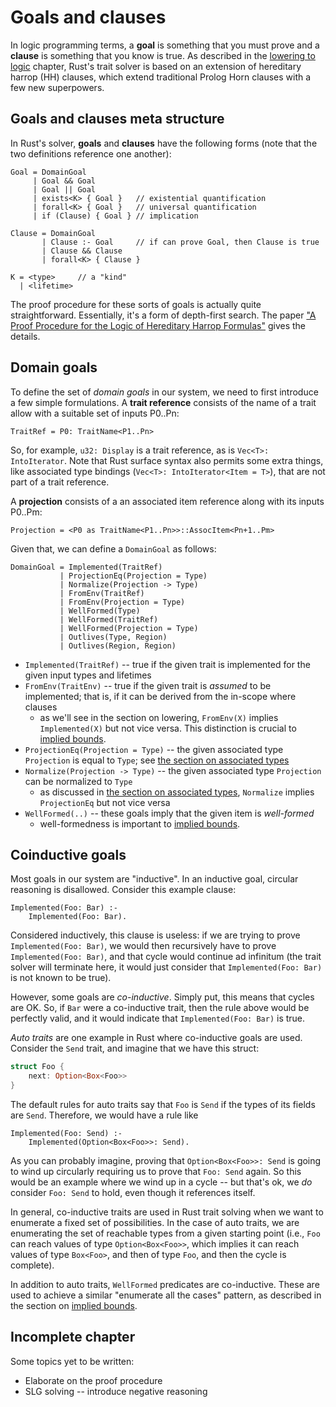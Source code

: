 # Goals and clauses

In logic programming terms, a **goal** is something that you must
prove and a **clause** is something that you know is true. As
described in the [lowering to logic](./traits-lowering-to-logic.html)
chapter, Rust's trait solver is based on an extension of hereditary
harrop (HH) clauses, which extend traditional Prolog Horn clauses with
a few new superpowers.

## Goals and clauses meta structure

In Rust's solver, **goals** and **clauses** have the following forms
(note that the two definitions reference one another):

    Goal = DomainGoal
         | Goal && Goal
         | Goal || Goal
         | exists<K> { Goal }   // existential quantification
         | forall<K> { Goal }   // universal quantification 
         | if (Clause) { Goal } // implication

    Clause = DomainGoal
           | Clause :- Goal     // if can prove Goal, then Clause is true
           | Clause && Clause
           | forall<K> { Clause }
    
    K = <type>     // a "kind"
      | <lifetime>

The proof procedure for these sorts of goals is actually quite
straightforward.  Essentially, it's a form of depth-first search. The
paper
["A Proof Procedure for the Logic of Hereditary Harrop Formulas"][pphhf]
gives the details.

[pphhf]: ./traits-bibliography.html#pphhf

<a name="domain-goals">

## Domain goals

To define the set of *domain goals* in our system, we need to first
introduce a few simple formulations. A **trait reference** consists of
the name of a trait allow with a suitable set of inputs P0..Pn:

    TraitRef = P0: TraitName<P1..Pn>
    
So, for example, `u32: Display` is a trait reference, as is `Vec<T>:
IntoIterator`. Note that Rust surface syntax also permits some extra
things, like associated type bindings (`Vec<T>: IntoIterator<Item =
T>`), that are not part of a trait reference.

A **projection** consists of a an associated item reference along with
its inputs P0..Pm:

    Projection = <P0 as TraitName<P1..Pn>>::AssocItem<Pn+1..Pm>

Given that, we can define a `DomainGoal` as follows:

    DomainGoal = Implemented(TraitRef)
               | ProjectionEq(Projection = Type)
               | Normalize(Projection -> Type)
               | FromEnv(TraitRef)
               | FromEnv(Projection = Type)
               | WellFormed(Type)
               | WellFormed(TraitRef)
               | WellFormed(Projection = Type)
               | Outlives(Type, Region)
               | Outlives(Region, Region)

- `Implemented(TraitRef)` -- true if the given trait is
  implemented for the given input types and lifetimes
- `FromEnv(TraitEnv)` -- true if the given trait is *assumed* to be implemented;
  that is, if it can be derived from the in-scope where clauses
  - as we'll see in the section on lowering, `FromEnv(X)` implies
    `Implemented(X)` but not vice versa. This distinction is crucial
    to [implied bounds].
- `ProjectionEq(Projection = Type)` -- the given associated type `Projection` is equal
  to `Type`; see [the section on associated types](./traits-associated-types.html)
- `Normalize(Projection -> Type)` -- the given associated type `Projection` can be normalized
  to `Type`
  - as discussed in [the section on associated types](./traits-associated-types.html),
    `Normalize` implies `ProjectionEq` but not vice versa
- `WellFormed(..)` -- these goals imply that the given item is
  *well-formed*
  - well-formedness is important to [implied bounds].

<a name=coinductive>

## Coinductive goals

Most goals in our system are "inductive". In an inductive goal,
circular reasoning is disallowed. Consider this example clause:

    Implemented(Foo: Bar) :-
        Implemented(Foo: Bar).
        
Considered inductively, this clause is useless: if we are trying to
prove `Implemented(Foo: Bar)`, we would then recursively have to prove
`Implemented(Foo: Bar)`, and that cycle would continue ad infinitum
(the trait solver will terminate here, it would just consider that
`Implemented(Foo: Bar)` is not known to be true).

However, some goals are *co-inductive*. Simply put, this means that
cycles are OK. So, if `Bar` were a co-inductive trait, then the rule
above would be perfectly valid, and it would indicate that
`Implemented(Foo: Bar)` is true.

*Auto traits* are one example in Rust where co-inductive goals are used.
Consider the `Send` trait, and imagine that we have this struct:

```rust
struct Foo {
    next: Option<Box<Foo>>
}
```

The default rules for auto traits say that `Foo` is `Send` if the
types of its fields are `Send`. Therefore, we would have a rule like

    Implemented(Foo: Send) :-
        Implemented(Option<Box<Foo>>: Send).

As you can probably imagine, proving that `Option<Box<Foo>>: Send` is
going to wind up circularly requiring us to prove that `Foo: Send`
again. So this would be an example where we wind up in a cycle -- but
that's ok, we *do* consider `Foo: Send` to hold, even though it
references itself.

In general, co-inductive traits are used in Rust trait solving when we
want to enumerate a fixed set of possibilities. In the case of auto
traits, we are enumerating the set of reachable types from a given
starting point (i.e., `Foo` can reach values of type
`Option<Box<Foo>>`, which implies it can reach values of type
`Box<Foo>`, and then of type `Foo`, and then the cycle is complete).

In addition to auto traits, `WellFormed` predicates are co-inductive.
These are used to achieve a similar "enumerate all the cases" pattern,
as described in the section on [implied bounds].

[implied bounds]: ./traits-lowering-rules.html#implied-bounds

## Incomplete chapter

Some topics yet to be written:

- Elaborate on the proof procedure
- SLG solving -- introduce negative reasoning
